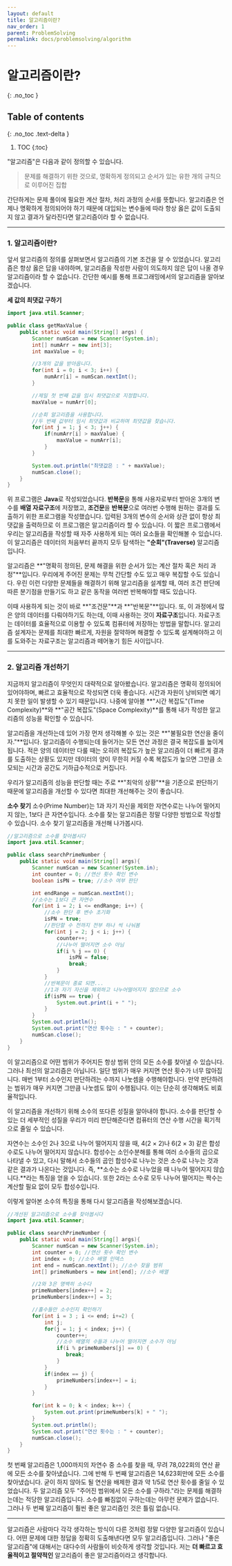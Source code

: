 ```yaml
---
layout: default
title: 알고리즘이란?
nav_order: 1
parent: ProblemSolving
permalink: docs/problemsolving/algorithm
---
```


# 알고리즘이란?   
{: .no_toc }

## Table of contents
{: .no_toc .text-delta }

1. TOC
{:toc}

"알고리즘"은 다음과 같이 정의할 수 있습니다.

> 문제를 해결하기 위한 것으로, 명확하게 정의되고 순서가 있는 유한 개의 규칙으로 이루어진 집합

간단하게는 문제 풀이에 필요한 계산 절차, 처리 과정의 순서를 뜻합니다. 알고리즘은 언제나 명확하게 정의되어야 하기 때문에 대입되는 변수들에 따라 항상 옳은 값이 도출되지 않고 결과가 달라진다면 알고리즘이라 할 수 없습니다.

---

### 1. 알고리즘이란?
   
앞서 알고리즘의 정의를 살펴보면서 알고리즘의 기본 조건을 알 수 있었습니다. 알고리즘은 항상 옳은 답을 내야하며, 알고리즘을 작성한 사람이 의도하지 않은 답이 나올 경우 알고리즘이라 할 수 없습니다. 간단한 예시를 통해 프로그래밍에서의 알고리즘을 알아보겠습니다. 
   
**세 값의 최댓값 구하기**

```java
import java.util.Scanner;

public class getMaxValue {
    public static void main(String[] args) {
        Scanner numScan = new Scanner(System.in);
        int[] numArr = new int[3];
        int maxValue = 0;

        //3개의 값을 받아옵니다.
        for(int i = 0; i < 3; i++) {
            numArr[i] = numScan.nextInt();
        }

        //제일 첫 번째 값을 임시 최댓값으로 지정합니다.
        maxValue = numArr[0];

        //순회 알고리즘을 사용합니다.
        //두 번째 값부터 임시 최댓값과 비교하며 최댓값을 찾습니다.
        for(int j = 1; j < 3; j++) {
            if(numArr[i] > maxValue) {
                maxValue = numArr[i];
            }
        }

        System.out.println("최댓값은 : " + maxValue);
        numScan.close();
    }
}
```
   
위 프로그램은 **Java**로 작성되었습니다. **반복문**을 통해 사용자로부터 받아온 3개의 변수를 **배열 자료구조**에 저장했고, **조건문**을 **반복문**으로 여러번 수행해 원하는 결과를 도출하기 위한 프로그램을 작성했습니다. 입력된 3개의 변수의 순서와 상관 없이 항상 최댓값을 출력하므로 이 프로그램은 알고리즘이라 할 수 있습니다. 이 짧은 프로그램에서 우리는 알고리즘을 작성할 때 자주 사용하게 되는 여러 요소들을 확인해볼 수 있습니다. 이 알고리즘은 데이터의 처음부터 끝까지 모두 탐색하는 **"순회"(Traverse)** 알고리즘입니다.   
   
알고리즘은 **"명확히 정의된, 문제 해결을 위한 순서가 있는 계산 절차 혹은 처리 과정"**입니다. 우리에게 주어진 문제는 무척 간단할 수도 있고 매우 복잡할 수도 있습니다. 우린 이런 다양한 문제들을 해결하기 위해 알고리즘을 설계할 때, 여러 조건 판단에 따른 분기점을 만들기도 하고 같은 동작을 여러번 반복해야할 때도 있습니다.   
   
이때 사용하게 되는 것이 바로 **"조건문"**과 **"반복문"**입니다. 또, 이 과정에서 많은 양의 데이터를 다뤄야하기도 하는데, 이때 사용하는 것이 **자료구조**입니다. 자료구조는 데이터를 효율적으로 이용할 수 있도록 컴퓨터에 저장하는 방법을 말합니다. 알고리즘 설계자는 문제를 최대한 빠르게, 자원을 절약하며 해결할 수 있도록 설계해야하고 이를 도와주는 자료구조는 알고리즘과 떼어놓기 힘든 사이입니다.

---

### 2. 알고리즘 개선하기

지금까지 알고리즘이 무엇인지 대략적으로 알아봤습니다. 알고리즘은 명확히 정의되어 있어야하며, 빠르고 효율적으로 작성되면 더욱 좋습니다. 시간과 자원이 낭비되면 예기치 못한 일이 발생할 수 있기 때문입니다. 나중에 알아볼 **"시간 복잡도"(Time Complexity)**와 **"공간 복잡도"(Space Complexity)**를 통해 내가 작성한 알고리즘의 성능을 확인할 수 있습니다.

알고리즘을 개선하는데 있어 가장 먼저 생각해볼 수 있는 것은 **"불필요한 연산을 줄이자."**입니다. 알고리즘이 수행되는데 들어가는 모든 연산 과정은 결국 복잡도를 높이게 됩니다. 적은 양의 데이터만 다룰 때는 오히려 복잡도가 높은 알고리즘이 더 빠르게 결과를 도출하는 상황도 있지만 데이터의 양이 무한히 커질 수록 복잡도가 높으면 그만큼 소모되는 시간과 공간도 기하급수적으로 커집니다.   

우리가 알고리즘의 성능을 판단할 때는 주로 **"최악의 상황"**을 기준으로 판단하기 때문에 알고리즘을 개선할 수 있다면 최대한 개선해주는 것이 좋습니다.

**소수 찾기**
소수(Prime Number)는 1과 자기 자신을 제외한 자연수로는 나누어 떨어지지 않는, 1보다 큰 자연수입니다. 소수를 찾는 알고리즘은 정말 다양한 방법으로 작성할 수 있습니다. 소수 찾기 알고리즘을 개선해 나가봅시다.

```java
//알고리즘으로 소수를 찾아봅시다
import java.util.Scanner;

public class searchPrimeNumber {
    public static void main(String[] args){
        Scanner numScan = new Scanner(System.in);
        int counter = 0; //연산 횟수 확인 변수
        boolean isPN = true; //소수 여부 판단

        int endRange = numScan.nextInt();
        //소수는 1보다 큰 자연수
        for(int i = 2; i <= endRange; i++) {
            //소수 판단 후 변수 초기화
            isPN = true;
            //판단할 수 전까지 전부 하나 씩 나눠봄
            for(int j = 2; j < i; j++) {
                counter++;
                //나누어 떨어지면 소수 아님
                if(i % j == 0) {
                    isPN = false;
                    break;
                }
            }
            //반복문이 종료 되면...
            //1과 자기 자신을 제외하고 나누어떨어지지 않으므로 소수
            if(isPN == true) {
                System.out.print(i + " ");
            }
        }
        System.out.println();
        System.out.print("연산 횟수는 : " + counter);
        numScan.close();
    }
}
```

이 알고리즘으로 어떤 범위가 주어지든 항상 범위 안의 모든 소수를 찾아낼 수 있습니다. 그러나 최선의 알고리즘은 아닙니다. 일단 범위가 매우 커지면 연산 횟수가 너무 많아집니다. 매번 1부터 소수인지 판단하려는 수까지 나눗셈을 수행해야합니다. 만약 판단하려는 범위가 매우 커지면 그만큼 나눗셈도 많이 수행됩니다. 이는 단순히 생각해봐도 비효율적입니다.

이 알고리즘을 개선하기 위해 소수의 또다른 성질을 알아내야 합니다. 소수를 판단할 수 있는 더 세부적인 성질을 우리가 미리 판단해준다면 컴퓨터의 연산 수행 시간을 획기적으로 줄일 수 있습니다.

자연수는 소수인 2나 3으로 나누어 떨어지지 않을 때, 4(2 × 2)나 6(2 × 3) 같은 합성수로도 나누어 떨어지지 않습니다. 합성수는 소인수분해를 통해 여러 소수들의 곱으로 나타낼 수 있고, 다시 말해서 소수들의 곱인 합성수로 나누는 것은 소수로 나누는 것과 같은 결과가 나온다는 것입니다. 즉, **소수는 소수로 나누었을 때 나누어 떨어지지 않습니다.**라는 특징을 얻을 수 있습니다. 또한 2라는 소수로 모두 나누어 떨어지는 짝수는 계산할 필요 없이 모두 합성수입니다.

이렇게 알아본 소수의 특징을 통해 다시 알고리즘을 작성해보겠습니다.

```java
//개선된 알고리즘으로 소수를 찾아봅시다
import java.util.Scanner;

public class searchPrimeNumber {
    public static void main(String[] args){
        Scanner numScan = new Scanner(System.in);
        int counter = 0; //연산 횟수 확인 변수
        int index = 0; //소수 배열 인덱스
        int end = numScan.nextInt(); //소수 찾을 범위
        int[] primeNumbers = new int[end]; //소수 배열

        //2와 3은 명백히 소수다
        primeNumbers[index++] = 2;
        primeNumbers[index++] = 3;

        //홀수들만 소수인지 확인하기
        for(int i = 3 ; i <= end; i+=2) {
            int j;
            for(j = 1; j < index; j++) {
                counter++;
                //소수 배열의 수들과 나누어 떨어지면 소수가 아님
                if(i % primeNumbers[j] == 0) {
                   break;
                }
            }
            if(index == j) {
                primeNumbers[index++] = i;
            }
        }

        for(int k = 0; k < index; k++) {
            System.out.print(primeNumbers[k] + " ");
        }
        System.out.println();
        System.out.print("연산 횟수는 : " + counter);
        numScan.close();
    }
}
```

첫 번째 알고리즘은 1,000까지의 자연수 중 소수를 찾을 때, 무려 78,022회의 연산 끝에 모든 소수를 찾아냈습니다. 그에 반해 두 번째 알고리즘은 14,623회만에 모든 소수를 찾아냈습니다. 굳이 하지 않아도 될 연산을 배제한 결과 약 1/5로 연산 횟수를 줄일 수 있었습니다. 두 알고리즘 모두 "주어진 범위에서 모든 소수를 구하라."라는 문제를 해결하는데는 적당한 알고리즘입니다. 소수를 빠짐없이 구하는데는 아무런 문제가 없습니다. 그러나 두 번째 알고리즘이 훨씬 좋은 알고리즘인 것은 틀림 없습니다.

---

알고리즘은 사람마다 각각 생각하는 방식이 다른 것처럼 정말 다양한 알고리즘이 있습니다. 어떤 문제에 대한 정답을 정확히 도출해낸다면 모두 알고리즘입니다. 그러나 "좋은 알고리즘"에 대해서는 대다수의 사람들이 비슷하게 생각할 것입니다. 저는 **더 빠르고 효율적이고 절약적인** 알고리즘이 좋은 알고리즘이라고 생각합니다.